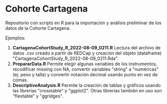 # Cohorte Cartagena

Repositorio con scripts en R para la importación y análisis preliminar de los datos de la Cohorte Cartagena.

Ejemplos:

1. **CartagenaCohortStudy_R_2022-08-09_0211.R**
Lectura del archivo de datos .csv creado a partir de REDCap y creación del objeto (dataframe) "CartagenaCohortStudy_R_2022-08-09_0211.Rda".
2. **PrepararData.R**
Permite elegir algunas variables de los instrumentos, recodificar missing con NA, convertir variables "string" a "numéricas" (ej. peso y talla) y convertir notación decimal usando punto en vez de comas.
3. **DescriptiveAnalysis.R**
Permite la creación de tablas y gráficos usando las librerías "crosstable" y "ggplot2". Otras librerías también en uso son "flextable" y "ggridges".
